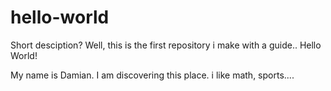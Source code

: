 # hello-world
Short desciption? Well, this is the first repository i make with a guide..
Hello World! 

My name is Damian. I am discovering this place.
i like math, sports....
